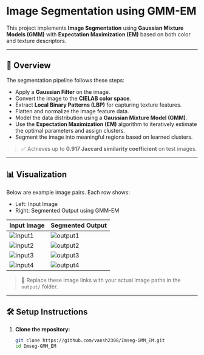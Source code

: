 # Image Segmentation using GMM-EM

This project implements **Image Segmentation** using **Gaussian Mixture Models (GMM)** with **Expectation Maximization (EM)** based on both color and texture descriptors.

---

## 🧠 Overview

The segmentation pipeline follows these steps:

- Apply a **Gaussian Filter** on the image.
- Convert the image to the **CIELAB color space**.
- Extract **Local Binary Patterns (LBP)** for capturing texture features.
- Flatten and normalize the image feature data.
- Model the data distribution using a **Gaussian Mixture Model (GMM)**.
- Use the **Expectation Maximization (EM)** algorithm to iteratively estimate the optimal parameters and assign clusters.
- Segment the image into meaningful regions based on learned clusters.

> ✅ Achieves up to **0.917 Jaccard similarity coefficient** on test images.

---

## 📊 Visualization

Below are example image pairs. Each row shows:
- Left: Input Image
- Right: Segmented Output using GMM-EM

| Input Image | Segmented Output |
|-------------|------------------|
| ![input1](output/1_input.jpg) | ![output1](output/1_output.png) |
| ![input2](output/2_input.jpg) | ![output2](output/2_output.png) |
| ![input3](output/4_input.jpg) | ![output3](output/4_output.png) |
| ![input4](output/10_input.jpg) | ![output4](output/10_output.png) |

> 📌 Replace these image links with your actual image paths in the `output/` folder.

---

## 🛠️ Setup Instructions

1. **Clone the repository:**
   ```bash
   git clone https://github.com/vansh2308/Imseg-GMM_EM.git
   cd Imseg-GMM_EM
